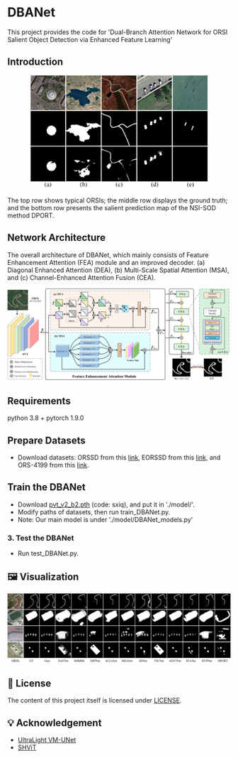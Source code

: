 # DBANet
This project provides the code for 'Dual-Branch Attention Network for ORSI Salient Object Detection via Enhanced Feature Learning'

## Introduction

<div align="center">
    <img width="400" alt="image" src="images/Challenges.png?raw=true">
</div>


The top row shows typical ORSIs; the middle row displays the ground truth; and the bottom row presents the salient prediction map of the NSI-SOD method DPORT.


## Network Architecture
The overall architecture of DBANet, which mainly consists of Feature Enhancement Attention (FEA) module and an improved decoder. (a) Diagonal Enhanced Attention (DEA), (b) Multi-Scale Spatial Attention (MSA), and (c) Channel-Enhanced Attention Fusion (CEA).

<div align="center">
<img width="800" alt="image" src="images/DBANet.png?raw=true">
</div>

## Requirements

python 3.8 + pytorch 1.9.0

## Prepare Datasets

- Download datasets: ORSSD from this [link](https://challenge.isic-archive.com/data/#2017), EORSSD from this [link](https://challenge.isic-archive.com/data/#2018), and ORS-4199 from this [link](https://www.dropbox.com/scl/fi/epzcoqeyr1v9qlv/PH2Dataset.rar?rlkey=6mt2jlvwfkditkyg12xdei6ux&e=1).

## Train the DBANet

- Download [pvt_v2_b2.pth](https://pan.baidu.com/s/1U6Bsyhu0ynXckU6EnJM35w) (code: sxiq), and put it in './model/'. 
- Modify paths of datasets, then run train_DBANet.py.
- Note: Our main model is under './model/DBANet_models.py'

### 3. Test the DBANet
- Run test_DBANet.py.


## 🖼️ Visualization

<div align="center">
<img width="800" alt="image" src="images/Visualization.png?raw=true">
</div>



## 🎫 License

The content of this project itself is licensed under [LICENSE](LICENSE).

## 💡 Acknowledgement

- [UltraLight VM-UNet](https://github.com/eltociear/UltraLight-VM-UNet)
- [SHViT](https://github.com/ysj9909/SHViT)

